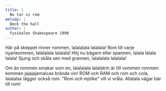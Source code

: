```yaml
---
title: |
  Nu tar vi rom
melody: |
  Deck the hall
author: |
  Fysikalen Shakespeare 1990
---
```

Här på skeppet rinner rommen,
lalalalala lalalala!
Rom till varje nyankommen,
lalalalala lalalala!
Höj nu bägarn eller spannen,
lalala lalala lalala!
Sjung och skåla sen med grannen,
lalalalala lalalala!

Om än rommen smakar som en,
lalalalala lalalatrin
är till vommen rommen kommen
jajajajamaicas brända vin!
ROM och RAM och rom och cola,
lalalalax lägger också rom.
"Rom och mjölke" vill vi vråla.
Allalala vägar bär till rom!